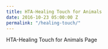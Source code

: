 ```yaml
---
title: HTA-Healing Touch for Animals
date: 2016-10-23 05:00:00 Z
permalink: "/healing-touch/"
---
```


 HTA-Healing Touch for Animals Page